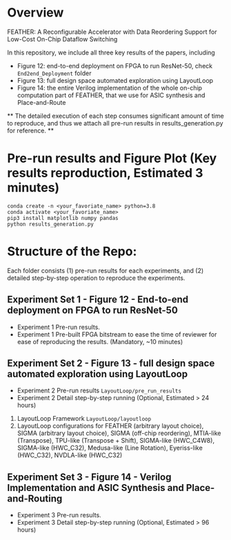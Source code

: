 # Overview

FEATHER: A Reconfigurable Accelerator with Data Reordering Support for Low-Cost On-Chip Dataflow Switching

In this repository, we include all three key results of the papers, including
- Figure 12: end-to-end deployment on FPGA to run ResNet-50, check `End2end_Deployment` folder
- Figure 13: full design space automated exploration using LayoutLoop 
- Figure 14: the entire Verilog implementation of the whole on-chip computation part of FEATHER, that we use for ASIC synthesis and Place-and-Route

** The detailed execution of each step consumes significant amount of time to reproduce, and thus we attach all pre-run results in results_generation.py for reference. **

# Pre-run results and Figure Plot (Key results reproduction, Estimated 3 minutes)
```
conda create -n <your_favoriate_name> python=3.8
conda activate <your_favoriate_name>
pip3 install matplotlib numpy pandas
python results_generation.py
```

# Structure of the Repo: 
Each folder consists (1) pre-run results for each experiments, and (2) detailed step-by-step operation to reproduce the experiments.
## Experiment Set 1 - Figure 12 - End-to-end deployment on FPGA to run ResNet-50
- Experiment 1 Pre-run results.
- Experiment 1 Pre-built FPGA bitstream to ease the time of reviewer for ease of reproducing the results. (Mandatory, ~10 minutes)
## Experiment Set 2 - Figure 13 - full design space automated exploration using LayoutLoop 
- Experiment 2 Pre-run results `LayoutLoop/pre_run_results`
- Experiment 2 Detail step-by-step running (Optional, Estimated > 24 hours)
1. LayoutLoop Framework `LayoutLoop/layoutloop`
2. LayoutLoop configurations for FEATHER (arbitrary layout choice), SIGMA (arbitrary layout choice), SIGMA (off-chip reordering), MTIA-like (Transpose), TPU-like (Transpose + Shift), SIGMA-like (HWC_C4W8), SIGMA-like (HWC_C32), Medusa-like (Line Rotation), Eyeriss-like (HWC_C32), NVDLA-like (HWC_C32)
## Experiment Set 3 - Figure 14 - Verilog Implementation and ASIC Synthesis and Place-and-Routing
- Experiment 3 Pre-run results. 
- Experiment 3 Detail step-by-step running (Optional, Estimated > 96 hours)


